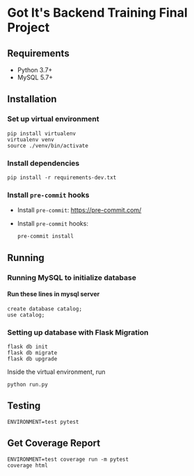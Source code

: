 # Got It's Backend Training Final Project

## Requirements

- Python 3.7+
- MySQL 5.7+

## Installation

### Set up virtual environment

```shell
pip install virtualenv
virtualenv venv
source ./venv/bin/activate
```

### Install dependencies

```shell
pip install -r requirements-dev.txt
```

### Install `pre-commit` hooks

- Install `pre-commit`: https://pre-commit.com/
- Install `pre-commit` hooks:

  ```shell
  pre-commit install
  ```

## Running

### Running MySQL to initialize database 
#### Run these lines in mysql server
```shell
create database catalog;
use catalog;
```


### Setting up database with Flask Migration
```shell
flask db init
flask db migrate
flask db upgrade
```

Inside the virtual environment, run

```shell
python run.py
```

## Testing
```shell
ENVIRONMENT=test pytest
```

## Get Coverage Report
```shell
ENVIRONMENT=test coverage run -m pytest
coverage html
```

